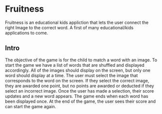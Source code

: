 # Fruitness

Fruitness is an educational kids appliction that lets the user connect the right Image to the correct word. A first of many educational/kids applications to come.

## Intro
The objective of the game is for the child to match a word with an image. To start the game we have a list of words that are shuffled and displayed accordingly. All of the images should display on the screen, but only one word should display at a time. The user must select the image that corresponds to the word on the screen. If they select the correct image, they are awarded one point, but no points are awarded or deducted if they select an incorrect image. Once the user has made a selection, their score updates and a new word appears. The game ends when each word has been displayed once. At the end of the game, the user sees their score and can start the game again. 
